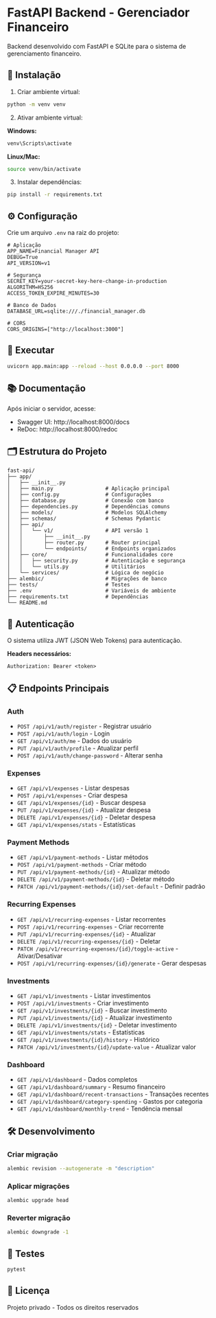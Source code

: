 # FastAPI Backend - Gerenciador Financeiro

Backend desenvolvido com FastAPI e SQLite para o sistema de gerenciamento financeiro.

## 🚀 Instalação

1. Criar ambiente virtual:
```bash
python -m venv venv
```

2. Ativar ambiente virtual:

**Windows:**
```bash
venv\Scripts\activate
```

**Linux/Mac:**
```bash
source venv/bin/activate
```

3. Instalar dependências:
```bash
pip install -r requirements.txt
```

## ⚙️ Configuração

Crie um arquivo `.env` na raiz do projeto:

```env
# Aplicação
APP_NAME=Financial Manager API
DEBUG=True
API_VERSION=v1

# Segurança
SECRET_KEY=your-secret-key-here-change-in-production
ALGORITHM=HS256
ACCESS_TOKEN_EXPIRE_MINUTES=30

# Banco de Dados
DATABASE_URL=sqlite:///./financial_manager.db

# CORS
CORS_ORIGINS=["http://localhost:3000"]
```

## 🏃 Executar

```bash
uvicorn app.main:app --reload --host 0.0.0.0 --port 8000
```

## 📚 Documentação

Após iniciar o servidor, acesse:

- Swagger UI: http://localhost:8000/docs
- ReDoc: http://localhost:8000/redoc

## 🗂️ Estrutura do Projeto

```
fast-api/
├── app/
│   ├── __init__.py
│   ├── main.py                 # Aplicação principal
│   ├── config.py               # Configurações
│   ├── database.py             # Conexão com banco
│   ├── dependencies.py         # Dependências comuns
│   ├── models/                 # Modelos SQLAlchemy
│   ├── schemas/                # Schemas Pydantic
│   ├── api/
│   │   └── v1/                 # API versão 1
│   │       ├── __init__.py
│   │       ├── router.py       # Router principal
│   │       └── endpoints/      # Endpoints organizados
│   ├── core/                   # Funcionalidades core
│   │   ├── security.py         # Autenticação e segurança
│   │   └── utils.py            # Utilitários
│   └── services/               # Lógica de negócio
├── alembic/                    # Migrações de banco
├── tests/                      # Testes
├── .env                        # Variáveis de ambiente
├── requirements.txt            # Dependências
└── README.md
```

## 🔐 Autenticação

O sistema utiliza JWT (JSON Web Tokens) para autenticação.

**Headers necessários:**
```
Authorization: Bearer <token>
```

## 📋 Endpoints Principais

### Auth
- `POST /api/v1/auth/register` - Registrar usuário
- `POST /api/v1/auth/login` - Login
- `GET /api/v1/auth/me` - Dados do usuário
- `PUT /api/v1/auth/profile` - Atualizar perfil
- `POST /api/v1/auth/change-password` - Alterar senha

### Expenses
- `GET /api/v1/expenses` - Listar despesas
- `POST /api/v1/expenses` - Criar despesa
- `GET /api/v1/expenses/{id}` - Buscar despesa
- `PUT /api/v1/expenses/{id}` - Atualizar despesa
- `DELETE /api/v1/expenses/{id}` - Deletar despesa
- `GET /api/v1/expenses/stats` - Estatísticas

### Payment Methods
- `GET /api/v1/payment-methods` - Listar métodos
- `POST /api/v1/payment-methods` - Criar método
- `PUT /api/v1/payment-methods/{id}` - Atualizar método
- `DELETE /api/v1/payment-methods/{id}` - Deletar método
- `PATCH /api/v1/payment-methods/{id}/set-default` - Definir padrão

### Recurring Expenses
- `GET /api/v1/recurring-expenses` - Listar recorrentes
- `POST /api/v1/recurring-expenses` - Criar recorrente
- `PUT /api/v1/recurring-expenses/{id}` - Atualizar
- `DELETE /api/v1/recurring-expenses/{id}` - Deletar
- `PATCH /api/v1/recurring-expenses/{id}/toggle-active` - Ativar/Desativar
- `POST /api/v1/recurring-expenses/{id}/generate` - Gerar despesas

### Investments
- `GET /api/v1/investments` - Listar investimentos
- `POST /api/v1/investments` - Criar investimento
- `GET /api/v1/investments/{id}` - Buscar investimento
- `PUT /api/v1/investments/{id}` - Atualizar investimento
- `DELETE /api/v1/investments/{id}` - Deletar investimento
- `GET /api/v1/investments/stats` - Estatísticas
- `GET /api/v1/investments/{id}/history` - Histórico
- `PATCH /api/v1/investments/{id}/update-value` - Atualizar valor

### Dashboard
- `GET /api/v1/dashboard` - Dados completos
- `GET /api/v1/dashboard/summary` - Resumo financeiro
- `GET /api/v1/dashboard/recent-transactions` - Transações recentes
- `GET /api/v1/dashboard/category-spending` - Gastos por categoria
- `GET /api/v1/dashboard/monthly-trend` - Tendência mensal

## 🛠️ Desenvolvimento

### Criar migração
```bash
alembic revision --autogenerate -m "description"
```

### Aplicar migrações
```bash
alembic upgrade head
```

### Reverter migração
```bash
alembic downgrade -1
```

## 🧪 Testes

```bash
pytest
```

## 📝 Licença

Projeto privado - Todos os direitos reservados
